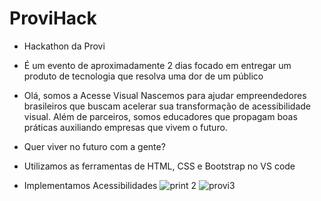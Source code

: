 # ProviHack
- Hackathon da Provi
- É um evento de aproximadamente 2 dias focado em entregar um produto de tecnologia que resolva uma dor de um público

- Olá, somos a Acesse Visual 
Nascemos para ajudar empreendedores brasileiros que buscam acelerar sua transformação de acessibilidade visual. Além de parceiros, somos educadores que propagam boas práticas auxiliando empresas que vivem o futuro.

- Quer viver no futuro com a gente? 
- Utilizamos as ferramentas de HTML, CSS e Bootstrap no VS code
- Implementamos Acessibilidades
![print 2](https://user-images.githubusercontent.com/59877258/143799500-80deaad3-06f3-40af-b43b-5bc625ca0a54.png)
![provi3](https://user-images.githubusercontent.com/59877258/143799504-26f04bf6-49ce-4ed0-8090-a88eb4c36a16.png)

